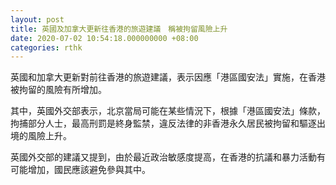 ```yaml
---
layout: post
title: 英國及加拿大更新往香港的旅遊建議　稱被拘留風險上升
date: 2020-07-02 10:54:18.000000000 +08:00
categories: rthk
---
```


英國和加拿大更新對前往香港的旅遊建議，表示因應「港區國安法」實施，在香港被拘留的風險有所增加。

其中，英國外交部表示，北京當局可能在某些情況下，根據「港區國安法」條款，拘捕部分人士，最高刑罰是終身監禁，違反法律的非香港永久居民被拘留和驅逐出境的風險上升。

英國外交部的建議又提到，由於最近政治敏感度提高，在香港的抗議和暴力活動有可能增加，國民應該避免參與其中。
